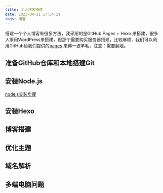 ```yaml
---
title: 个人博客搭建
date: 2023-04-21 17:34:21
tags: 博客
---
```

   搭建一个个人博客有很多方法，我采用的是GitHub Pages + Hexo 来搭建，很多人采用WordPress来搭建，但那个需要购买服务器搭建，比较麻烦，我们可以利用GitHub给我们提供的[pages](https://pages.github.com/) 来薅一波羊毛，注意：需要翻墙。

## 准备GitHub仓库和本地搭建Git

## 安装Node.js
[nodejs安装步骤](https://www.runoob.com/nodejs/nodejs-install-setup.html)

## 安装Hexo
    
## 博客搭建

## 优化主题

## 域名解析

## 多端电脑问题
